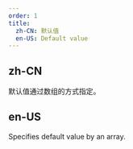 ```yaml
---
order: 1
title:
  zh-CN: 默认值
  en-US: Default value
---
```


## zh-CN

默认值通过数组的方式指定。

## en-US

Specifies default value by an array.

